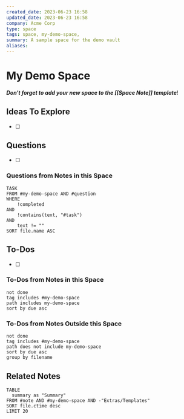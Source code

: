 ```yaml
---
created_date: 2023-06-23 16:58
updated_date: 2023-06-23 16:58
company: Acme Corp
type: space
tags: space, my-demo-space,
summary: A sample space for the demo vault
aliases: 
---
```


# My Demo Space

***Don't forget to add your new space to the [[Space Note]] template***!

## Ideas To Explore

- [ ] 

## Questions

- [ ] 

### Questions from Notes in this Space

```dataview
TASK
FROM #my-demo-space AND #question
WHERE 
	!completed
AND
    !contains(text, "#task")
AND 
	text != ""
SORT file.name ASC
```

## To-Dos

- [ ] 

### To-Dos from Notes in this Space

```tasks
not done
tag includes #my-demo-space 
path includes my-demo-space
sort by due asc
```

### To-Dos from Notes Outside this Space

```tasks
not done
tag includes #my-demo-space
path does not include my-demo-space
sort by due asc
group by filename
```

## Related Notes

```dataview
TABLE 
  summary as "Summary"
FROM #note AND #my-demo-space AND -"Extras/Templates"
SORT file.ctime desc
LIMIT 20
```
